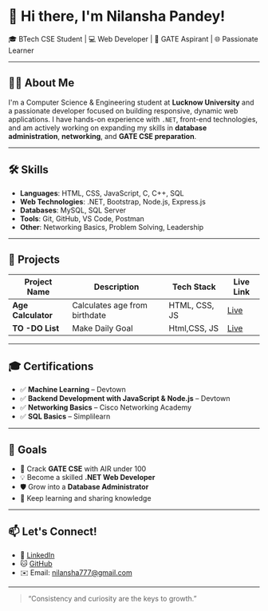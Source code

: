 # 👋 Hi there, I'm Nilansha Pandey!

🎓 BTech CSE Student | 💻 Web Developer | 🎯 GATE Aspirant | 🌐 Passionate Learner  

---

## 🙋‍♀️ About Me

I'm a Computer Science & Engineering student at **Lucknow University** and a passionate developer focused on building responsive, dynamic web applications. I have hands-on experience with `.NET`, front-end technologies, and am actively working on expanding my skills in **database administration**, **networking**, and **GATE CSE preparation**.

---

## 🛠️ Skills

- **Languages**: HTML, CSS, JavaScript, C, C++, SQL  
- **Web Technologies**: .NET, Bootstrap, Node.js, Express.js  
- **Databases**: MySQL, SQL Server  
- **Tools**: Git, GitHub, VS Code, Postman  
- **Other**: Networking Basics, Problem Solving, Leadership

---

## 💼 Projects

| Project Name | Description | Tech Stack | Live Link |
|--------------|-------------|------------|-----------|
| **Age Calculator** | Calculates age from birthdate | HTML, CSS, JS | [Live](https://nilanshapandey.github.io/agecalculator) |
| **TO -DO List** | Make Daily Goal|Html,CSS, JS|[Live](https://nilanshapandey.github.io/todolist) |_

---

## 🎓 Certifications

- ✅ **Machine Learning** – Devtown  
- ✅ **Backend Development with JavaScript & Node.js** – Devtown  
- ✅ **Networking Basics** – Cisco Networking Academy  
- ✅ **SQL Basics** – Simplilearn  

---

## 🚀 Goals

- 📘 Crack **GATE CSE** with AIR under 100  
- 💡 Become a skilled **.NET Web Developer**  
- 🛡️ Grow into a **Database Administrator**  
- 🧠 Keep learning and sharing knowledge  

---

## 📫 Let's Connect!

- 💼 [LinkedIn](https://www.linkedin.com/in/nilanshapandey)  
- 🐱 [GitHub](https://github.com/nilanshapandey)  
- ✉️ Email: nilansha777@gmail.com

---

> “Consistency and curiosity are the keys to growth.”

